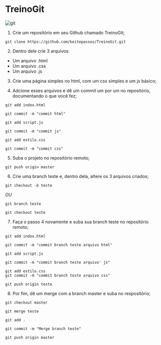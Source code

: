 # TreinoGit  
![git](https://avatars0.githubusercontent.com/u/48369317?s=460&u=680878e27fea3e89349b8bcfccd9fb4bd61d5615&v=4)

1. Crie um repositório em seu Github chamado TreinoGit;
~~~
git clone https://github.com/keitepassos/TreinoGit.git
~~~
2. Dentro dele crie 3 arquivos:
* Um arquivo .html
* Um arquivo .css
* Um arquivo .js

3. Crie uma página simples no html, com um css simples e um  js básico;

4. Adcione esses arquivos e dê um commit um por um no repositório, documentando o que você fez;
~~~
git add index.html

git commit -m "commit html"

git add script.js

git commit -m "commit js"

git add estilo.css

git commit -m "commit css"
~~~
5. Suba o projeto no repositório remoto;
~~~
git push origin master
~~~

6. Crie uma branch teste e, dentro dela, altere os 3 arquivos criados;
~~~
git checkout -b teste
~~~
_OU_
~~~
git branch teste 

git checkout teste
~~~


7. Faça o passo 4 novamente e suba sua branch teste no repositório remoto;
~~~
git add index.html

git commit -m "commit branch teste arquivo html"

git add script.js

git commit -m "commit branch teste arquivo' js"

git add estilo.css
git commit -m "commit branch teste arquivo css"

git push origin teste
~~~
8. Por fim, dê um merge com a branch master e suba no respositório;
~~~
git checkout master

git merge teste

git add .

git commit -m "Merge branch teste"

git push origin master
~~~

